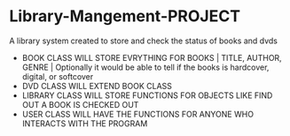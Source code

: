 # Library-Mangement-PROJECT
A library system created to store and check the status of books and dvds 
- BOOK CLASS WILL STORE EVRYTHING FOR BOOKS | TITLE, AUTHOR, GENRE | Optionally it would be able to tell if the books is hardcover, digital, or softcover
- DVD CLASS WILL EXTEND BOOK CLASS
- LIBRARY CLASS WILL STORE FUNCTIONS FOR OBJECTS LIKE FIND OUT A BOOK IS CHECKED OUT
- USER CLASS WILL HAVE THE FUNCTIONS FOR ANYONE WHO INTERACTS WITH THE PROGRAM
